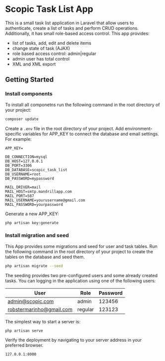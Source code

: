 # Scopic Task List App

This is a small task list application in Laravel that allow users to authenticate, create a list of tasks and perform CRUD operations. Additionally, it has small role-based access control. This app provides:

  - list of tasks, add, edit and delete items
  - change state of task (AJAX)
  - role based access control: admin|regular
  - admin user has total control
  - XML and XML export
## Getting Started

### Install components
To install all componetns run the following command in the root directory of your project:

```sh
composer update
```

Create a `.env` file in the root directory of your project. Add
environment-specific variables for APP_KEY to connect the database and email settings.
For example:

```
APP_KEY=

DB_CONNECTION=mysql
DB_HOST=127.0.0.1
DB_PORT=3306
DB_DATABASE=scopic_task_list
DB_USERNAME=root
DB_PASSWORD=mypassword

MAIL_DRIVER=mail
MAIL_HOST=smtp.mandrillapp.com
MAIL_PORT=587
MAIL_USERNAME=yourusername@gmail.com
MAIL_PASSWORD=yourpassword
```
Generate a new APP_KEY:

```sh
php artisan key:generate
```
### Install migration and seed

This App provides some migrations and seed for user and task tables.
Run the following command in the root directory of your project to create the tables on the database and seed them.

```sh
php artisan migrate --seed
```
The seeding provides two pre-configured users and some already created tasks. You can logging in the application using one of the following users:

| User | Role | Password
| ------ | ------ | ------ |
| admin@scopic.com | admin | 123456 |
| robstermarinho@gmail.com | regular | 123123 |


The simplest way to start a server is:

```sh
php artisan serve
```

Verify the deployment by navigating to your server address in your preferred browser.

```sh
127.0.0.1:8000
```
